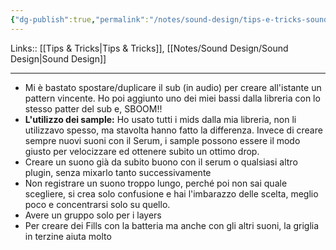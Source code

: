 ```yaml
---
{"dg-publish":true,"permalink":"/notes/sound-design/tips-e-tricks-sound-design/"}
---
```


Links:: [[Tips & Tricks\|Tips & Tricks]], [[Notes/Sound Design/Sound Design\|Sound Design]]

---
- Mi è bastato spostare/duplicare il sub (in audio) per creare all'istante un pattern vincente. Ho poi aggiunto uno dei miei bassi dalla libreria con lo stesso patter del sub e, SBOOM!!
- **L'utilizzo dei sample:** Ho usato tutti i mids dalla mia libreria, non li utilizzavo spesso, ma stavolta hanno fatto la differenza. Invece di creare sempre nuovi suoni con il Serum, i sample possono essere il modo giusto per velocizzare ed ottenere subito un ottimo drop.
- Creare un suono già da subito buono con il serum o qualsiasi altro plugin, senza mixarlo tanto successivamente
- Non registrare un suono troppo lungo, perché poi non sai quale scegliere, si crea solo confusione e hai l'imbarazzo delle scelta, meglio poco e concentrarsi solo su quello.
- Avere un gruppo solo per i layers
- Per creare dei Fills con la batteria ma anche con gli altri suoni, la griglia in terzine aiuta molto


